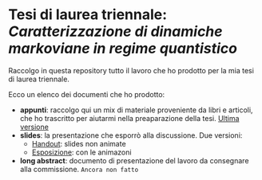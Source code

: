 # Tesi di laurea triennale: *Caratterizzazione di dinamiche markoviane in regime quantistico*
Raccolgo in questa repository tutto il lavoro che ho prodotto per la mia tesi di laurea triennale.

Ecco un elenco dei documenti che ho prodotto:
- **appunti**: raccolgo qui un mix di materiale proveniente da libri e articoli, che ho trascritto per
  aiutarmi nella preaparazione della tesi. [Ultima versione](https://uz.sns.it/~arna/static_/ext_files/tesi-triennale/appunti.pdf)
- **slides**: la presentazione che esporrò alla discussione. Due versioni:
  - [Handout](https://uz.sns.it/~arna/static_/ext_files/tesi-triennale/presentazione-handout.pdf): slides non animate
  - [Esposizione](https://uz.sns.it/~arna/static_/ext_files/tesi-triennale/presentazione.pdf): con le animazoni
- **long abstract**: documento di presentazione del lavoro da consegnare alla commissione. `Ancora non fatto`
